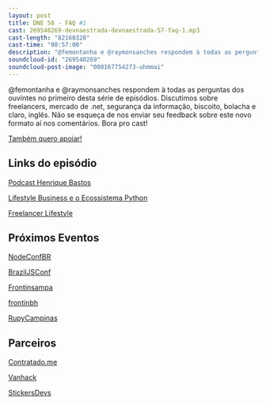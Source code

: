 ```yaml
---
layout: post
title: DNE 58 - FAQ #1
cast: 269540269-devnaestrada-devnaestrada-57-faq-1.mp3
cast-length: "82160328"
cast-time: "00:57:00"
description: "@femontanha e @raymonsanches respondem à todas as perguntas dos ouvintes no primeiro desta série de episódios. Discutimos sobre freelancers, mercado de .net, segurança da informação, biscoito, bolacha e claro, inglês."
soundcloud-id: "269540269"
soundcloud-post-image: "000167754273-uhmmai"
---
```


@femontanha e @raymonsanches respondem à todas as perguntas dos ouvintes no primeiro desta série de episódios. Discutimos sobre freelancers, mercado de .net, segurança da informação, biscoito, bolacha e claro, inglês. Não se esqueça de nos enviar seu feedback sobre este novo formato aí nos comentários. Bora pro cast!

<a href="http://www.apoia.se/devnaestrada" class="btn">
  Também quero apoiar!
</a>

<h2>Links do episódio</h2>

[Podcast Henrique Bastos](http://devnaestrada.com.br/2016/01/29/devnaestrada-henrique-bastos.html)

[Lifestyle Business e o Ecossistema Python](https://www.youtube.com/watch?v=mHRinieklio)

[Freelancer Lifestyle](https://www.youtube.com/watch?v=pMvgum4o3NE)

<h2>Próximos Eventos</h2>

[NodeConfBR](http://brazil.nodeconf.com)

[BrazilJSConf](https://braziljs.org/conf)

[Frontinsampa](http://frontinsampa.com.br/)

[frontinbh](http://frontinbh.com.br/)

[RupyCampinas](http://campinas.rupy.com.br/)

<h2>Parceiros</h2>

[Contratado.me](https://contratado.me)

[Vanhack](https://www.vanhack.com/)

[StickersDevs](https://www.stickersdevs.com.br)
